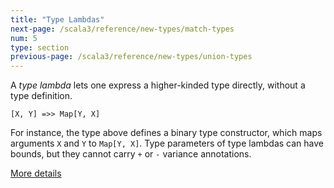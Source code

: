 ```yaml
---
title: "Type Lambdas"
next-page: /scala3/reference/new-types/match-types
num: 5
type: section
previous-page: /scala3/reference/new-types/union-types
---
```


<!-- THIS FILE HAS BEEN GENERATED BY SCALADOC PREPROCESSOR. NOTE THAT ANY CHANGES TO THIS FILE CAN BE OVERRIDEN IN THE FUTURE -->

A _type lambda_ lets one express a higher-kinded type directly, without
a type definition.

<div class="snippet" ><div class="buttons"></div><pre><code class="language-scala"><span id="0" class="" >[X, Y] =&gt;&gt; Map[Y, X]
</span></code></pre></div>

For instance, the type above defines a binary type constructor, which maps arguments `X` and `Y` to `Map[Y, X]`.
Type parameters of type lambdas can have bounds, but they cannot carry `+` or `-` variance annotations.

[More details](./type-lambdas-spec.html)
